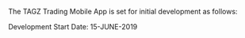 The TAGZ Trading Mobile App is set for initial development as follows:

Development Start Date: 15-JUNE-2019
